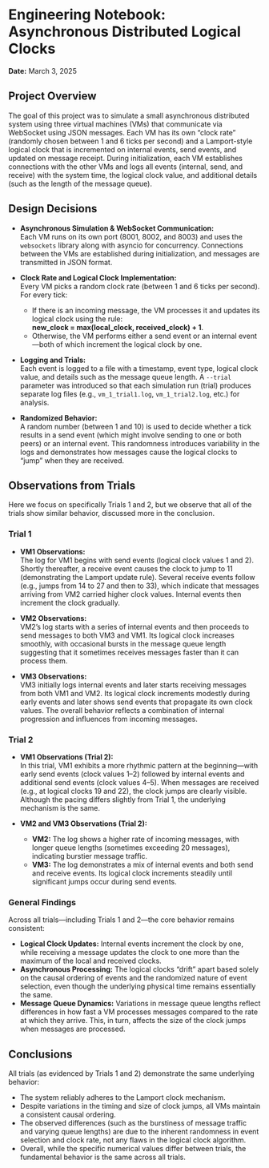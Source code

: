 # Engineering Notebook: Asynchronous Distributed Logical Clocks

**Date:** March 3, 2025

## Project Overview
The goal of this project was to simulate a small asynchronous distributed system using three virtual machines (VMs) that communicate via WebSocket using JSON messages. Each VM has its own “clock rate” (randomly chosen between 1 and 6 ticks per second) and a Lamport-style logical clock that is incremented on internal events, send events, and updated on message receipt. During initialization, each VM establishes connections with the other VMs and logs all events (internal, send, and receive) with the system time, the logical clock value, and additional details (such as the length of the message queue).

## Design Decisions
- **Asynchronous Simulation & WebSocket Communication:**  
  Each VM runs on its own port (8001, 8002, and 8003) and uses the `websockets` library along with asyncio for concurrency. Connections between the VMs are established during initialization, and messages are transmitted in JSON format.

- **Clock Rate and Logical Clock Implementation:**  
  Every VM picks a random clock rate (between 1 and 6 ticks per second). For every tick:
  - If there is an incoming message, the VM processes it and updates its logical clock using the rule:  
    **new_clock = max(local_clock, received_clock) + 1**.
  - Otherwise, the VM performs either a send event or an internal event—both of which increment the logical clock by one.

- **Logging and Trials:**  
  Each event is logged to a file with a timestamp, event type, logical clock value, and details such as the message queue length. A `--trial` parameter was introduced so that each simulation run (trial) produces separate log files (e.g., `vm_1_trial1.log`, `vm_1_trial2.log`, etc.) for analysis.

- **Randomized Behavior:**  
  A random number (between 1 and 10) is used to decide whether a tick results in a send event (which might involve sending to one or both peers) or an internal event. This randomness introduces variability in the logs and demonstrates how messages cause the logical clocks to “jump” when they are received.

## Observations from Trials

Here we focus on specifically Trials 1 and 2, but we observe that all of the trials show similar behavior, discussed more in the conclusion.

### Trial 1
- **VM1 Observations:**  
  The log for VM1 begins with send events (logical clock values 1 and 2). Shortly thereafter, a receive event causes the clock to jump to 11 (demonstrating the Lamport update rule). Several receive events follow (e.g., jumps from 14 to 27 and then to 33), which indicate that messages arriving from VM2 carried higher clock values. Internal events then increment the clock gradually.

- **VM2 Observations:**  
  VM2’s log starts with a series of internal events and then proceeds to send messages to both VM3 and VM1. Its logical clock increases smoothly, with occasional bursts in the message queue length suggesting that it sometimes receives messages faster than it can process them.

- **VM3 Observations:**  
  VM3 initially logs internal events and later starts receiving messages from both VM1 and VM2. Its logical clock increments modestly during early events and later shows send events that propagate its own clock values. The overall behavior reflects a combination of internal progression and influences from incoming messages.

### Trial 2
- **VM1 Observations (Trial 2):**  
  In this trial, VM1 exhibits a more rhythmic pattern at the beginning—with early send events (clock values 1–2) followed by internal events and additional send events (clock values 4–5). When messages are received (e.g., at logical clocks 19 and 22), the clock jumps are clearly visible. Although the pacing differs slightly from Trial 1, the underlying mechanism is the same.

- **VM2 and VM3 Observations (Trial 2):**  
  - **VM2:** The log shows a higher rate of incoming messages, with longer queue lengths (sometimes exceeding 20 messages), indicating burstier message traffic.  
  - **VM3:** The log demonstrates a mix of internal events and both send and receive events. Its logical clock increments steadily until significant jumps occur during send events.
  
### General Findings
Across all trials—including Trials 1 and 2—the core behavior remains consistent:
- **Logical Clock Updates:** Internal events increment the clock by one, while receiving a message updates the clock to one more than the maximum of the local and received clocks.
- **Asynchronous Processing:** The logical clocks “drift” apart based solely on the causal ordering of events and the randomized nature of event selection, even though the underlying physical time remains essentially the same.
- **Message Queue Dynamics:** Variations in message queue lengths reflect differences in how fast a VM processes messages compared to the rate at which they arrive. This, in turn, affects the size of the clock jumps when messages are processed.

## Conclusions
All trials (as evidenced by Trials 1 and 2) demonstrate the same underlying behavior:
- The system reliably adheres to the Lamport clock mechanism.
- Despite variations in the timing and size of clock jumps, all VMs maintain a consistent causal ordering.
- The observed differences (such as the burstiness of message traffic and varying queue lengths) are due to the inherent randomness in event selection and clock rate, not any flaws in the logical clock algorithm.
- Overall, while the specific numerical values differ between trials, the fundamental behavior is the same across all trials.
